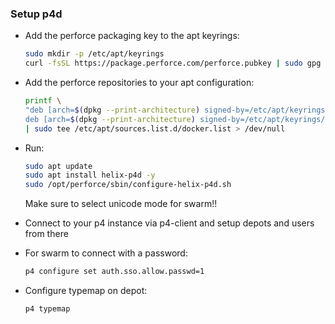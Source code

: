 ### Setup p4d

- Add the perforce packaging key to the apt keyrings:
    ```bash
    sudo mkdir -p /etc/apt/keyrings
    curl -fsSL https://package.perforce.com/perforce.pubkey | sudo gpg --dearmor -o /etc/apt/keyrings/perforce.gpg
    ```

- Add the perforce repositories to your apt configuration:
    ```bash
    printf \
    "deb [arch=$(dpkg --print-architecture) signed-by=/etc/apt/keyrings/perforce.gpg] http://package.perforce.com/apt/ubuntu $(lsb_release -cs) release\n \
    deb [arch=$(dpkg --print-architecture) signed-by=/etc/apt/keyrings/perforce.gpg] http://package.perforce.com/apt/ubuntu focal release" \
    | sudo tee /etc/apt/sources.list.d/docker.list > /dev/null
    ```

- Run:
    ```bash
    sudo apt update
    sudo apt install helix-p4d -y
    sudo /opt/perforce/sbin/configure-helix-p4d.sh
    ```

    Make sure to select unicode mode for swarm!!

- Connect to your p4 instance via p4-client and setup depots and users from there

- For swarm to connect with a password:
    ```bash
    p4 configure set auth.sso.allow.passwd=1
    ```

- Configure typemap on depot:
    ```bash
    p4 typemap
    ```
